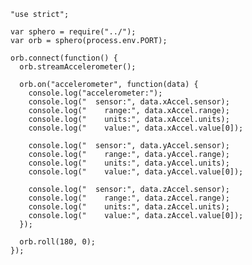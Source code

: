     "use strict";

    var sphero = require("../");
    var orb = sphero(process.env.PORT);

    orb.connect(function() {
      orb.streamAccelerometer();

      orb.on("accelerometer", function(data) {
        console.log("accelerometer:");
        console.log("  sensor:", data.xAccel.sensor);
        console.log("    range:", data.xAccel.range);
        console.log("    units:", data.xAccel.units);
        console.log("    value:", data.xAccel.value[0]);

        console.log("  sensor:", data.yAccel.sensor);
        console.log("    range:", data.yAccel.range);
        console.log("    units:", data.yAccel.units);
        console.log("    value:", data.yAccel.value[0]);

        console.log("  sensor:", data.zAccel.sensor);
        console.log("    range:", data.zAccel.range);
        console.log("    units:", data.zAccel.units);
        console.log("    value:", data.zAccel.value[0]);
      });

      orb.roll(180, 0);
    });
